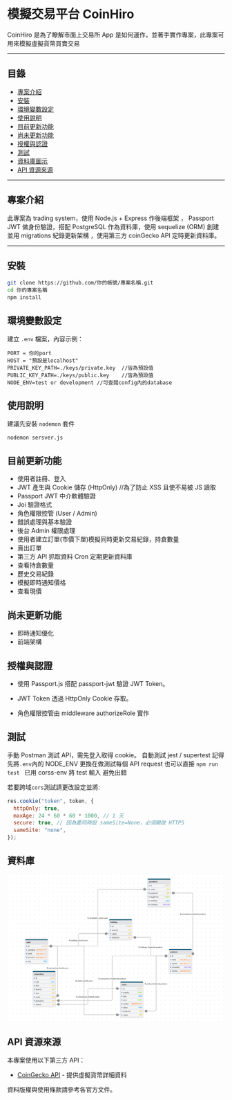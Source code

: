 # 模擬交易平台 CoinHiro

CoinHiro 是為了瞭解市面上交易所 App 是如何運作，並著手實作專案，此專案可用來模擬虛擬貨幣買賣交易

---

## 目錄

- [專案介紹](#專案介紹)
- [安裝](#安裝)
- [環境變數設定](#環境變數設定)
- [使用說明](#使用說明)
- [目前更新功能](#目前更新功能)
- [尚未更新功能](#尚未更新功能)
- [授權與認證](#授權與認證)
- [測試](#測試)
- [資料庫圖示](#資料庫)
- [API 資源來源](#api-資源來源)

---

## 專案介紹

此專案為 trading system，使用 Node.js + Express 作後端框架 ， Passport JWT 做身份驗證，搭配 PostgreSQL 作為資料庫，使用 sequelize (ORM) 創建 並用 migrations 紀錄更新架構 ，使用第三方 coinGecko API 定時更新資料庫。

---

## 安裝

```bash
git clone https://github.com/你的帳號/專案名稱.git
cd 你的專案名稱
npm install
```

## 環境變數設定

建立 `.env` 檔案，內容示例：

```env
PORT = 你的port
HOST = "預設是localhost"
PRIVATE_KEY_PATH=./keys/private.key  //皆為預設值
PUBLIC_KEY_PATH=./keys/public.key    //皆為預設值
NODE_ENV=test or development //可查閱config內的database
```

## 使用說明

建議先安裝 `nodemon` 套件

```bash
nodemon sersver.js
```

## 目前更新功能

- 使用者註冊、登入
- JWT 產生與 Cookie 儲存 (HttpOnly) //為了防止 XSS 且使不易被 JS 讀取
- Passport JWT 中介軟體驗證
- Joi 驗證格式
- 角色權限控管 (User / Admin)
- 錯誤處理與基本驗證
- 後台 Admin 權限處理
- 使用者建立訂單(市價下單)模擬同時更新交易紀錄，持倉數量
- 賣出訂單
- 第三方 API 抓取資料 Cron 定期更新資料庫
- 查看持倉數量
- 歷史交易紀錄
- 模擬即時通知價格
- 查看現價

## 尚未更新功能

- 即時通知優化
- 前端架構

## 授權與認證

- 使用 Passport.js 搭配 passport-jwt 驗證 JWT Token。

- JWT Token 透過 HttpOnly Cookie 存取。

- 角色權限控管由 middleware authorizeRole 實作

## 測試

手動 Postman 測試 API，需先登入取得 cookie。
自動測試 jest / supertest 記得先將`.env`內的 NODE_ENV 更換在做測試每個 API request
也可以直接 `npm run test ` 已用 corss-env 將 test 輸入 避免出錯

若要跨域`cors`測試請更改設定並將:

```js
res.cookie("token", token, {
  httpOnly: true,
  maxAge: 24 * 60 * 60 * 1000, // 1 天
  secure: true, // 因為要同時設 sameSite=None，必須開啟 HTTPS
  sameSite: "none",
});
```

## 資料庫

![alt text](image.png)

## API 資源來源

本專案使用以下第三方 API：

- [CoinGecko API](https://docs.coingecko.com/reference/introduction) - 提供虛擬貨幣詳細資料

資料版權與使用條款請參考各官方文件。
